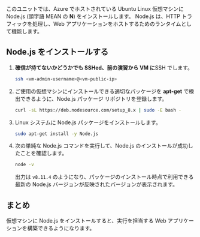 このユニットでは、Azure でホストされている Ubuntu Linux 仮想マシンに Node.js (頭字語 MEAN の **N**) をインストールします。 Node.js は、HTTP トラフィックを処理し、Web アプリケーションをホストするためのランタイムとして機能します。

## <a name="install-nodejs"></a>Node.js をインストールする

1. **確信が持てないかどうかでも SSHed、前の演習から VM に**SSH でします。

    ```bash
    ssh <vm-admin-username>@<vm-public-ip>
    ```

1. ご使用の仮想マシンにインストールできる適切なパッケージを **apt-get** で検出できるように、Node.js パッケージ リポジトリを登録します。

    ```bash
    curl -sL https://deb.nodesource.com/setup_8.x | sudo -E bash -
    ```

1. Linux システムに Node.js パッケージをインストールします。

    ```bash
    sudo apt-get install -y Node.js
    ```

1. 次の単純な Node.js コマンドを実行して、Node.js のインストールが成功したことを確認します。

    ```bash
    node -v
    ```

    出力は `v8.11.4` のようになり、パッケージのインストール時点で利用できる最新の Node.js バージョンが反映されたバージョンが表示されます。

## <a name="summary"></a>まとめ

仮想マシンに Node.js をインストールすると、実行を担当する Web アプリケーションを構築できるようになります。